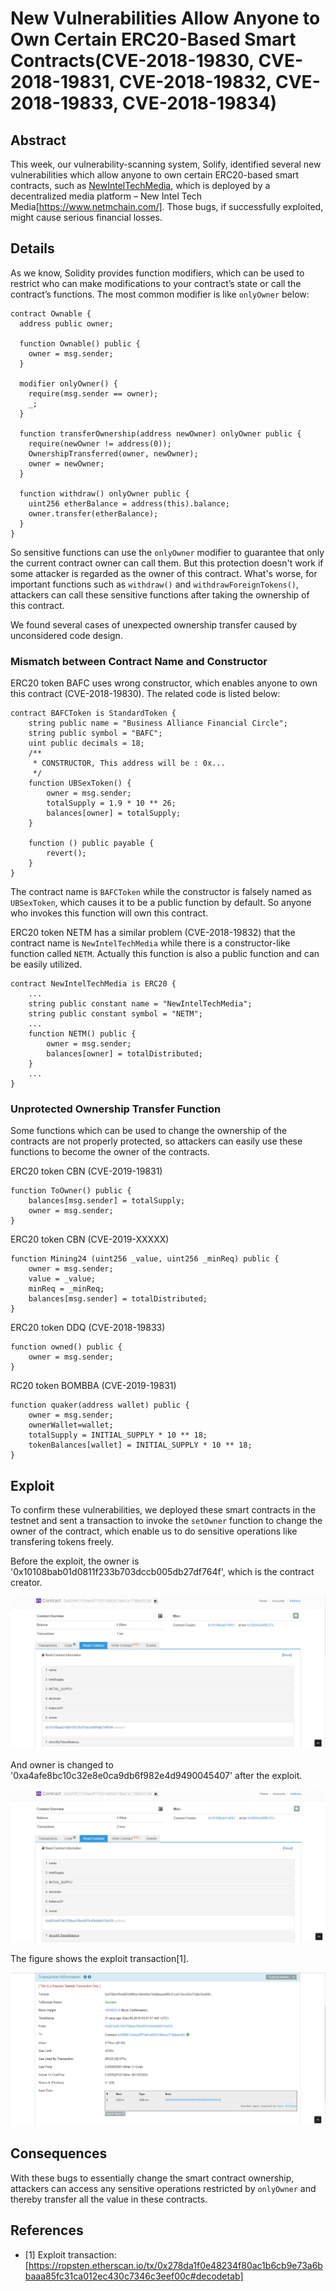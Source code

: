 # New Vulnerabilities Allow Anyone to Own Certain ERC20-Based Smart Contracts(CVE-2018-19830, CVE-2018-19831, CVE-2018-19832, CVE-2018-19833, CVE-2018-19834)

## Abstract

This week, our vulnerability-scanning system, Solify, identified several new vulnerabilities which allow anyone to own certain ERC20-based smart contracts, such as [NewIntelTechMedia](https://etherscan.io/token/0xe30a76ec9168639f09061e602924ae601d341066), which is deployed by a decentralized media platform – New Intel Tech Media[https://www.netmchain.com/]. Those bugs, if successfully exploited, might cause serious financial losses.

## Details

As we know, Solidity provides function modifiers, which can be used to restrict who can make modifications to your contract’s state or call the contract’s functions. The most common modifier is like `onlyOwner` below:

```solidity
contract Ownable {
  address public owner;

  function Ownable() public {
    owner = msg.sender;
  }

  modifier onlyOwner() {
    require(msg.sender == owner);
    _;
  }

  function transferOwnership(address newOwner) onlyOwner public {
    require(newOwner != address(0));
    OwnershipTransferred(owner, newOwner);
    owner = newOwner;
  }
  
  function withdraw() onlyOwner public {
    uint256 etherBalance = address(this).balance;
    owner.transfer(etherBalance);
  }
}
```

So sensitive functions can use the `onlyOwner` modifier to guarantee that only the current contract owner can call them. But this protection doesn't work if some attacker is regarded as the owner of this contract. What's worse, for important functions such as `withdraw()` and `withdrawForeignTokens()`, attackers can call these sensitive functions after taking the ownership of this contract.


We found several cases of unexpected ownership transfer caused by unconsidered code design.


### Mismatch between Contract Name and Constructor

ERC20 token BAFC uses wrong constructor, which enables anyone to own this contract (CVE-2018-19830). The related code is listed below:

```solidity
contract BAFCToken is StandardToken {
    string public name = "Business Alliance Financial Circle";
    string public symbol = "BAFC";
    uint public decimals = 18;
    /**
     * CONSTRUCTOR, This address will be : 0x...
     */
    function UBSexToken() {
        owner = msg.sender;
        totalSupply = 1.9 * 10 ** 26;
        balances[owner] = totalSupply;
    }

    function () public payable {
        revert();
    }
}
```

The contract name is `BAFCToken` while the constructor is falsely named as `UBSexToken`, which causes it to be a public function by default. So anyone who invokes this function will own this contract.

ERC20 token NETM has a similar problem (CVE-2018-19832) that the contract name is `NewIntelTechMedia` while there is a constructor-like function called `NETM`. Actually this function is also a public function and can be easily utilized.

```solidity
contract NewIntelTechMedia is ERC20 {
    ...
    string public constant name = "NewIntelTechMedia";
    string public constant symbol = "NETM";
    ...
    function NETM() public {
        owner = msg.sender;
        balances[owner] = totalDistributed;
    }
    ...
}
```


### Unprotected Ownership Transfer Function


Some functions which can be used to change the ownership of the contracts are not properly protected, so attackers can easily use these functions to become the owner of the contracts.

ERC20 token CBN (CVE-2019-19831)

```solidity
function ToOwner() public {
    balances[msg.sender] = totalSupply;
    owner = msg.sender;
}    
```

ERC20 token CBN (CVE-2019-XXXXX)

```
function Mining24 (uint256 _value, uint256 _minReq) public {
    owner = msg.sender;
    value = _value;
    minReq = _minReq;
    balances[msg.sender] = totalDistributed;
}
```

ERC20 token DDQ (CVE-2018-19833)

```
function owned() public {
    owner = msg.sender;
}
```


RC20 token BOMBBA (CVE-2019-19831)

```solidity
function quaker(address wallet) public {
    owner = msg.sender;
    ownerWallet=wallet;
    totalSupply = INITIAL_SUPPLY * 10 ** 18;
    tokenBalances[wallet] = INITIAL_SUPPLY * 10 ** 18;
}
```

## Exploit

To confirm these vulnerabilities, we deployed these smart contracts in the testnet and sent a transaction to invoke the `setOwner` function to change the owner of the contract, which enable us to do sensitive operations like transfering tokens freely.

Before the exploit, the owner is '0x10108bab01d0811f233b703dccb005db27df764f', which is the contract creator.

![Before](./before.png)

And owner is changed to '0xa4afe8bc10c32e8e0ca9db6f982e4d9490045407' after the exploit.

![After](./after.png)

The figure shows the exploit transaction[1].

![Tx](./tx.png)

## Consequences

With these bugs to essentially change the smart contract ownership, attackers can access any sensitive operations restricted by `onlyOwner` and thereby transfer all the value in these contracts.

## References

- [1] Exploit transaction: [https://ropsten.etherscan.io/tx/0x278da1f0e48234f80ac1b6cb9e73a6bbaaa85fc31ca012ec430c7346c3eef00c#decodetab]
